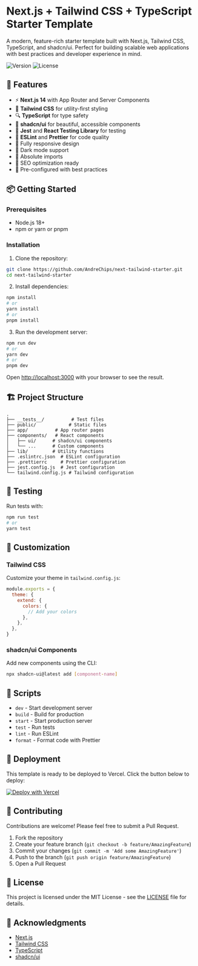 # Next.js + Tailwind CSS + TypeScript Starter Template

A modern, feature-rich starter template built with Next.js, Tailwind CSS, TypeScript, and shadcn/ui. Perfect for building scalable web applications with best practices and developer experience in mind.

![Version](https://img.shields.io/badge/version-1.0.0-blue.svg)
![License](https://img.shields.io/badge/license-MIT-green.svg)

## 🚀 Features

- ⚡️ **Next.js 14** with App Router and Server Components
- 💎 **Tailwind CSS** for utility-first styling
- 🔍 **TypeScript** for type safety
- 🎨 **shadcn/ui** for beautiful, accessible components
- 🧪 **Jest** and **React Testing Library** for testing
- 📝 **ESLint** and **Prettier** for code quality
- 📱 Fully responsive design
- 🌙 Dark mode support
- 🔧 Absolute imports
- 📄 SEO optimization ready
- 🚦 Pre-configured with best practices

## 📦 Getting Started

### Prerequisites

- Node.js 18+
- npm or yarn or pnpm

### Installation

1. Clone the repository:

```bash
git clone https://github.com/AndreChips/next-tailwind-starter.git
cd next-tailwind-starter
```

2. Install dependencies:

```bash
npm install
# or
yarn install
# or
pnpm install
```

3. Run the development server:

```bash
npm run dev
# or
yarn dev
# or
pnpm dev
```

Open [http://localhost:3000](http://localhost:3000) with your browser to see the result.

## 🏗 Project Structure

```
.
├── __tests__/          # Test files
├── public/            # Static files
├── app/          # App router pages
├── components/   # React components
│   ├── ui/      # shadcn/ui components
│   └── ...      # Custom components
├── lib/         # Utility functions
├── .eslintrc.json  # ESLint configuration
├── .prettierrc     # Prettier configuration
├── jest.config.js  # Jest configuration
└── tailwind.config.js # Tailwind configuration
```

## 🧪 Testing

Run tests with:

```bash
npm run test
# or
yarn test
```

## 🎨 Customization

### Tailwind CSS

Customize your theme in `tailwind.config.js`:

```js
module.exports = {
  theme: {
    extend: {
      colors: {
        // Add your colors
      },
    },
  },
}
```

### shadcn/ui Components

Add new components using the CLI:

```bash
npx shadcn-ui@latest add [component-name]
```

## 📝 Scripts

- `dev` - Start development server
- `build` - Build for production
- `start` - Start production server
- `test` - Run tests
- `lint` - Run ESLint
- `format` - Format code with Prettier

## 🚀 Deployment

This template is ready to be deployed to Vercel. Click the button below to deploy:

[![Deploy with Vercel](https://vercel.com/button)](https://vercel.com/new/clone?repository-url=https://github.com/AndreChips/next-tailwind-starter)

## 🤝 Contributing

Contributions are welcome! Please feel free to submit a Pull Request.

1. Fork the repository
2. Create your feature branch (`git checkout -b feature/AmazingFeature`)
3. Commit your changes (`git commit -m 'Add some AmazingFeature'`)
4. Push to the branch (`git push origin feature/AmazingFeature`)
5. Open a Pull Request

## 📄 License

This project is licensed under the MIT License - see the [LICENSE](LICENSE) file for details.

## 👏 Acknowledgments

- [Next.js](https://nextjs.org/)
- [Tailwind CSS](https://tailwindcss.com/)
- [TypeScript](https://www.typescriptlang.org/)
- [shadcn/ui](https://ui.shadcn.com/)
